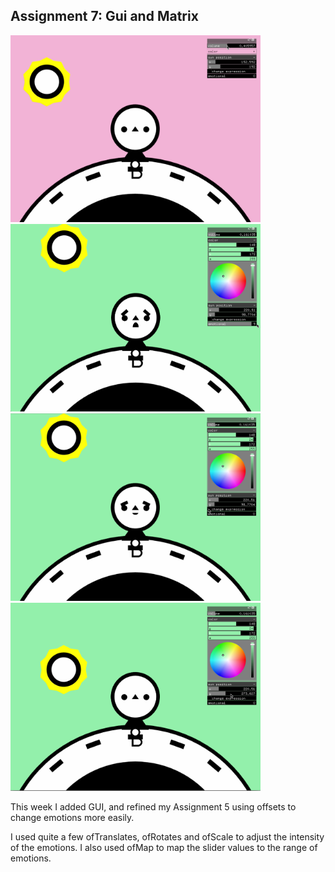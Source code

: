 ## Assignment 7: Gui and Matrix ##

<img src="https://github.com/sycrus/openframeworks/blob/master/Assignment_7/img/1.png?raw=true" width=400>
<img src="https://github.com/sycrus/openframeworks/blob/master/Assignment_7/img/2.png?raw=true" width=400> <br>
<img src="https://github.com/sycrus/openframeworks/blob/master/Assignment_7/img/3.png?raw=true" width=400> 
<a href="https://vimeo.com/396858004">
  <img src="https://github.com/sycrus/openframeworks/blob/master/Assignment_7/img/4.png?raw=true" alt="derp" width=400>
</a>

This week I added GUI, and refined my Assignment 5 using offsets to change emotions more easily. 

I used quite a few ofTranslates, ofRotates and  ofScale to adjust the intensity of the emotions. I also used ofMap to map the slider values to the range of emotions.
